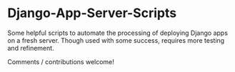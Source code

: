 # Django-App-Server-Scripts
Some helpful scripts to automate the processing of deploying Django apps on a fresh server. Though used with some success, requires more testing and refinement.

Comments / contributions welcome!

